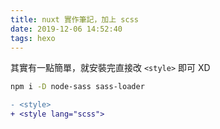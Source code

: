 ```yaml
---
title: nuxt 實作筆記，加上 scss
date: 2019-12-06 14:52:40
tags: hexo
---
```


其實有一點簡單，就安裝完直接改 `<style>` 即可 XD

```bash
npm i -D node-sass sass-loader
```

```diff
- <style>
+ <style lang="scss">
```